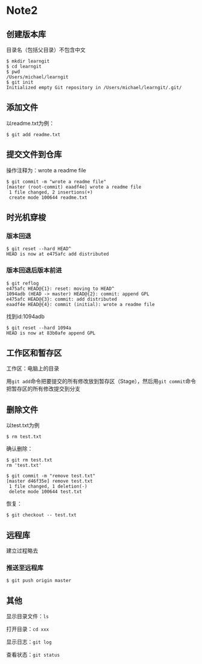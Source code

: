 # Note2

## 创建版本库

目录名（包括父目录）不包含中文

```
$ mkdir learngit
$ cd learngit
$ pwd
/Users/michael/learngit
$ git init
Initialized empty Git repository in /Users/michael/learngit/.git/
```

## 添加文件

以readme.txt为例：

```
$ git add readme.txt
```

## 提交文件到仓库

操作注释为：wrote a readme file

```
$ git commit -m "wrote a readme file"
[master (root-commit) eaadf4e] wrote a readme file
 1 file changed, 2 insertions(+)
 create mode 100644 readme.txt
```

## 时光机穿梭

### 版本回退

```
$ git reset --hard HEAD^
HEAD is now at e475afc add distributed
```

### 版本回退后版本前进

```
$ git reflog
e475afc HEAD@{1}: reset: moving to HEAD^
1094adb (HEAD -> master) HEAD@{2}: commit: append GPL
e475afc HEAD@{3}: commit: add distributed
eaadf4e HEAD@{4}: commit (initial): wrote a readme file
```

找到id:1094adb

```
$ git reset --hard 1094a
HEAD is now at 83b0afe append GPL
```

## 工作区和暂存区

工作区：电脑上的目录

用`git add`命令把要提交的所有修改放到暂存区（Stage），然后用`git commit`命令把暂存区的所有修改提交到分支

## 删除文件

以test.txt为例

```
$ rm test.txt
```

确认删除：

```
$ git rm test.txt
rm 'test.txt'

$ git commit -m "remove test.txt"
[master d46f35e] remove test.txt
 1 file changed, 1 deletion(-)
 delete mode 100644 test.txt
```

恢复：

```
$ git checkout -- test.txt
```

## 远程库

建立过程略去

### 推送至远程库

```
$ git push origin master
```

## 其他

显示目录文件：`ls`

打开目录：`cd xxx`

显示日志：`git log`

查看状态：`git status`





